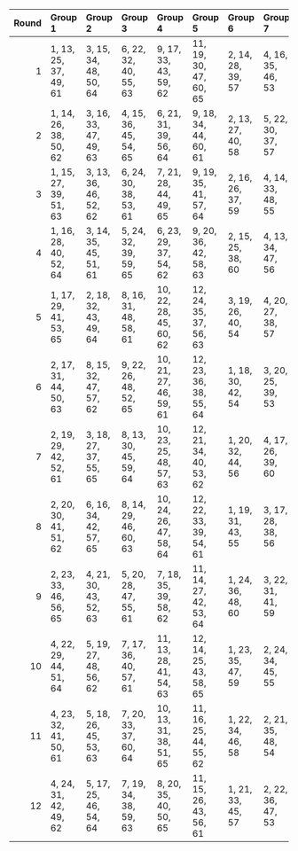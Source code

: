 |   Round | Group 1               | Group 2               | Group 3               | Group 4                | Group 5                | Group 6           | Group 7           | Group 8           | Group 9           | Group 10           | Group 11           | Group 12           |
|--------:|:----------------------|:----------------------|:----------------------|:-----------------------|:-----------------------|:------------------|:------------------|:------------------|:------------------|:-------------------|:-------------------|:-------------------|
|       1 | 1, 13, 25, 37, 49, 61 | 3, 15, 34, 48, 50, 64 | 6, 22, 32, 40, 55, 63 | 9, 17, 33, 43, 59, 62  | 11, 19, 30, 47, 60, 65 | 2, 14, 28, 39, 57 | 4, 16, 35, 46, 53 | 5, 21, 29, 38, 58 | 7, 23, 26, 42, 51 | 8, 24, 27, 44, 54  | 10, 18, 36, 41, 56 | 12, 20, 31, 45, 52 |
|       2 | 1, 14, 26, 38, 50, 62 | 3, 16, 33, 47, 49, 63 | 4, 15, 36, 45, 54, 65 | 6, 21, 31, 39, 56, 64  | 9, 18, 34, 44, 60, 61  | 2, 13, 27, 40, 58 | 5, 22, 30, 37, 57 | 7, 24, 25, 41, 52 | 8, 23, 28, 43, 53 | 10, 17, 35, 42, 55 | 11, 20, 29, 48, 59 | 12, 19, 32, 46, 51 |
|       3 | 1, 15, 27, 39, 51, 63 | 3, 13, 36, 46, 52, 62 | 6, 24, 30, 38, 53, 61 | 7, 21, 28, 44, 49, 65  | 9, 19, 35, 41, 57, 64  | 2, 16, 26, 37, 59 | 4, 14, 33, 48, 55 | 5, 23, 31, 40, 60 | 8, 22, 25, 42, 56 | 10, 20, 34, 43, 54 | 11, 17, 32, 45, 58 | 12, 18, 29, 47, 50 |
|       4 | 1, 16, 28, 40, 52, 64 | 3, 14, 35, 45, 51, 61 | 5, 24, 32, 39, 59, 65 | 6, 23, 29, 37, 54, 62  | 9, 20, 36, 42, 58, 63  | 2, 15, 25, 38, 60 | 4, 13, 34, 47, 56 | 7, 22, 27, 43, 50 | 8, 21, 26, 41, 55 | 10, 19, 33, 44, 53 | 11, 18, 31, 46, 57 | 12, 17, 30, 48, 49 |
|       5 | 1, 17, 29, 41, 53, 65 | 2, 18, 32, 43, 49, 64 | 8, 16, 31, 48, 58, 61 | 10, 22, 28, 45, 60, 62 | 12, 24, 35, 37, 56, 63 | 3, 19, 26, 40, 54 | 4, 20, 27, 38, 57 | 5, 13, 33, 42, 50 | 6, 14, 36, 44, 59 | 7, 15, 30, 46, 55  | 9, 21, 25, 47, 51  | 11, 23, 34, 39, 52 |
|       6 | 2, 17, 31, 44, 50, 63 | 8, 15, 32, 47, 57, 62 | 9, 22, 26, 48, 52, 65 | 10, 21, 27, 46, 59, 61 | 12, 23, 36, 38, 55, 64 | 1, 18, 30, 42, 54 | 3, 20, 25, 39, 53 | 4, 19, 28, 37, 58 | 5, 14, 34, 41, 49 | 6, 13, 35, 43, 60  | 7, 16, 29, 45, 56  | 11, 24, 33, 40, 51 |
|       7 | 2, 19, 29, 42, 52, 61 | 3, 18, 27, 37, 55, 65 | 8, 13, 30, 45, 59, 64 | 10, 23, 25, 48, 57, 63 | 12, 21, 34, 40, 53, 62 | 1, 20, 32, 44, 56 | 4, 17, 26, 39, 60 | 5, 16, 36, 43, 51 | 6, 15, 33, 41, 58 | 7, 14, 31, 47, 54  | 9, 24, 28, 46, 50  | 11, 22, 35, 38, 49 |
|       8 | 2, 20, 30, 41, 51, 62 | 6, 16, 34, 42, 57, 65 | 8, 14, 29, 46, 60, 63 | 10, 24, 26, 47, 58, 64 | 12, 22, 33, 39, 54, 61 | 1, 19, 31, 43, 55 | 3, 17, 28, 38, 56 | 4, 18, 25, 40, 59 | 5, 15, 35, 44, 52 | 7, 13, 32, 48, 53  | 9, 23, 27, 45, 49  | 11, 21, 36, 37, 50 |
|       9 | 2, 23, 33, 46, 56, 65 | 4, 21, 30, 43, 52, 63 | 5, 20, 28, 47, 55, 61 | 7, 18, 35, 39, 58, 62  | 11, 14, 27, 42, 53, 64 | 1, 24, 36, 48, 60 | 3, 22, 31, 41, 59 | 6, 19, 25, 45, 50 | 8, 17, 34, 37, 51 | 9, 16, 32, 38, 54  | 10, 15, 29, 40, 49 | 12, 13, 26, 44, 57 |
|      10 | 4, 22, 29, 44, 51, 64 | 5, 19, 27, 48, 56, 62 | 7, 17, 36, 40, 57, 61 | 11, 13, 28, 41, 54, 63 | 12, 14, 25, 43, 58, 65 | 1, 23, 35, 47, 59 | 2, 24, 34, 45, 55 | 3, 21, 32, 42, 60 | 6, 20, 26, 46, 49 | 8, 18, 33, 38, 52  | 9, 15, 31, 37, 53  | 10, 16, 30, 39, 50 |
|      11 | 4, 23, 32, 41, 50, 61 | 5, 18, 26, 45, 53, 63 | 7, 20, 33, 37, 60, 64 | 10, 13, 31, 38, 51, 65 | 11, 16, 25, 44, 55, 62 | 1, 22, 34, 46, 58 | 2, 21, 35, 48, 54 | 3, 24, 29, 43, 57 | 6, 17, 27, 47, 52 | 8, 19, 36, 39, 49  | 9, 14, 30, 40, 56  | 12, 15, 28, 42, 59 |
|      12 | 4, 24, 31, 42, 49, 62 | 5, 17, 25, 46, 54, 64 | 7, 19, 34, 38, 59, 63 | 8, 20, 35, 40, 50, 65  | 11, 15, 26, 43, 56, 61 | 1, 21, 33, 45, 57 | 2, 22, 36, 47, 53 | 3, 23, 30, 44, 58 | 6, 18, 28, 48, 51 | 9, 13, 29, 39, 55  | 10, 14, 32, 37, 52 | 12, 16, 27, 41, 60 |